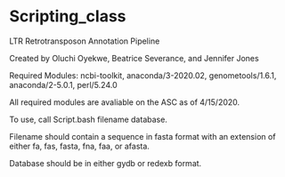 # Scripting_class

LTR Retrotransposon Annotation Pipeline

Created by Oluchi Oyekwe, Beatrice Severance, and Jennifer Jones

Required Modules: ncbi-toolkit, anaconda/3-2020.02, genometools/1.6.1, anaconda/2-5.0.1, perl/5.24.0

All required modules are avaliable on the ASC as of 4/15/2020.

To use, call Script.bash filename database.

Filename should contain a sequence in fasta format with an extension of either fa, fas, fasta, fna, faa, or afasta.

Database should be in either gydb or redexb format. 
